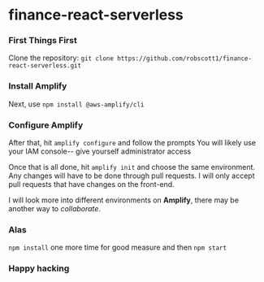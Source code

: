# finance-react-serverless
<h3> First Things First </h3>
Clone the repository: <code>git clone https://github.com/robscott1/finance-react-serverless.git</code>

<h3>Install Amplify</h3>
Next, use <code>npm install @aws-amplify/cli</code>

<h3>Configure Amplify</h3>
After that, hit <code>amplify configure</code> and follow the prompts
You will likely use your IAM console-- give yourself administrator access

Once that is all done, hit <code>amplify init</code> and choose the same environment. Any changes will have to be done through pull requests. I will only accept pull requests that have changes on the front-end.

I will look more into different environments on **Amplify**, there may be another way to *collaborate*.
  
<h3>Alas</h3>
<code>npm install</code> one more time for good measure and then <code>npm start</code>

<h3>Happy hacking</h3>

